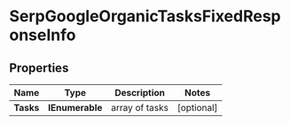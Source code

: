 # SerpGoogleOrganicTasksFixedResponseInfo


## Properties

| Name | Type | Description | Notes |
|------------ | ------------- | ------------- | -------------|
**Tasks** | **IEnumerable<SerpGoogleOrganicTasksFixedTaskInfo>** | array of tasks |[optional]|